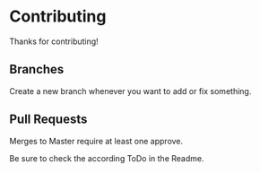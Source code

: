 # Contributing

Thanks for contributing!

## Branches
Create a new branch whenever you want to add or fix something. 

## Pull Requests
Merges to Master require at least one approve. 

Be sure to check the according ToDo in the Readme.
